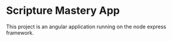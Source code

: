 # Scripture Mastery App

This project is an angular application running on the node express framework.